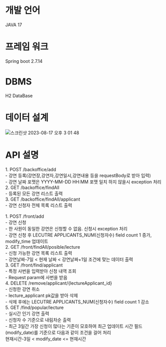 # 개발 언어
JAVA 17
# 프레임 워크
Spring boot 2.7.14
# DBMS
H2 DataBase
# 데이터 설계
![스크린샷 2023-08-17 오후 3 01 48](https://github.com/jeonYoungBin/reservation/assets/137134782/8d9b49bf-be80-4b06-b408-747163e379df)
# API 설명 
<backoffice>
1. POST /backoffice/add<br/>
   - 강연 등록(강연장,강연자,강연일시,강연내용 등을 requestBody로 받아 입력)<br/>
   - 강연 날짜 포맷은 YYYY-MM-DD HH:MM 포맷 일치 하지 않을시 exception 처리<br/>
2. GET /backoffice/findAll<br/>
   - 등록된 모든 강연 리스트 출력<br/>
3. GET /backoffice/findAll/applicant<br/>
   - 강연 신청자 전체 목록 리스트 출력<br/>
<front><br/>
1. POST /front/add<br/>
   - 강연 신청<br/>
     - 한 사원이 동일한 강연은 신청할 수 없음. 신청시 exception 처리<br/>
     - 강연 신청 후 LECUTRE APPLICANTS_NUM(신청자수) field count 1 증가, modify_time 업데이트<br/>
2. GET /front/findAll/posible/lecture<br/>
   - 신청 가능한 강연 목록 리스트 출력<br/>
     - 강연날짜-7일 < 현재 날짜 < 강연날짜+1일 조건에 맞는 데이터 출력<br/>
3. GET /front/find/applicant<br/>
   - 특정 사번을 입력받아 신청 내역 조회<br/>
     - Request param에 사번을 받음<br/>
4. DELETE /remove/applicant/{lectureApplicant_id}<br/>
   - 신청한 강연 취소<br/>  
     - lecture_applicant pk값을 받아 삭제<br/>
     - 삭제 후에는 LECUTRE APPLICANTS_NUM(신청자수) field count 1 감소<br/>
5. GET /find/popular/lecture<br/>
   - 실시간 인기 강연 출력<br/>
     - 신청자 수 기준으로 내림차순 출력<br/>
     - 최근 3일간 가장 신청이 많다는 기준이 모호하여 최근 업데이트 시간 필드(modify_date)를 기준으로 다음과 같이 조건을 걸어 처리<br/>
       현재시간-3일 < modify_date <= 현재시간<br/> 
